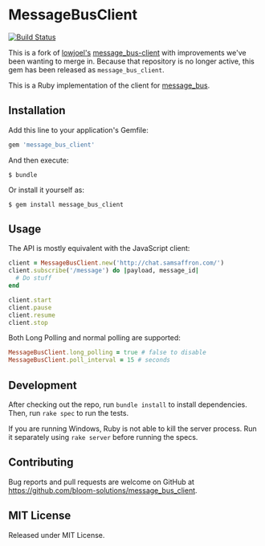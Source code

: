 # MessageBusClient
[![Build Status](https://travis-ci.org/bloom-solutions/message_bus_client.svg?branch=master)](https://travis-ci.org/bloom-solutions/message_bus_client)

This is a fork of [lowjoel's](https://github.com/lowjoel/message_bus-client) [message_bus-client](https://github.com/lowjoel/message_bus-client) with improvements we've been wanting to merge in. Because that repository is no longer active, this gem has been released as `message_bus_client`.

This is a Ruby implementation of the client for [message_bus](https://github.com/samsaffron/message_bus).

## Installation

Add this line to your application's Gemfile:

```ruby
gem 'message_bus_client'
```

And then execute:

    $ bundle

Or install it yourself as:

    $ gem install message_bus_client

## Usage

The API is mostly equivalent with the JavaScript client:

```ruby
client = MessageBusClient.new('http://chat.samsaffron.com/')
client.subscribe('/message') do |payload, message_id|
  # Do stuff
end

client.start
client.pause
client.resume
client.stop
```

Both Long Polling and normal polling are supported:

```ruby
MessageBusClient.long_polling = true # false to disable
MessageBusClient.poll_interval = 15 # seconds
```

## Development

After checking out the repo, run `bundle install` to install dependencies. Then, run `rake spec` to
run the tests.

If you are running Windows, Ruby is not able to kill the server process. Run it separately using
`rake server` before running the specs.

## Contributing

Bug reports and pull requests are welcome on GitHub at
https://github.com/bloom-solutions/message_bus_client.

## MIT License

Released under MIT License.
